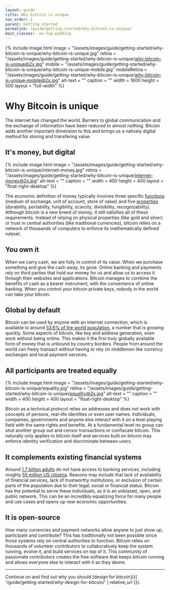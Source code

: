 ```yaml
---
layout: guide
title: Why bitcoin is unique
nav_order: 2
parent: Getting started
permalink: /guide/getting-started/why-bitcoin-is-unique/
main_classes: -no-top-padding
---
```


<!--

Why bitcoin matters in the world with an eye towards designers

- The first natively digital currency
- Global transfer of value
- Open, public, and no central control
- Anyone can participate

What does it allow us to do?

-->

{% include image.html
   image = "/assets/images/guide/getting-started/why-bitcoin-is-unique/why-bitcoin-is-unique.jpg"
   retina = "/assets/images/guide/getting-started/why-bitcoin-is-unique/why-bitcoin-is-unique@2x.jpg"
   mobile = "/assets/images/guide/getting-started/why-bitcoin-is-unique/why-bitcoin-is-unique-mobile.jpg"
   mobileRetina = "/assets/images/guide/getting-started/why-bitcoin-is-unique/why-bitcoin-is-unique-mobile@2x.jpg"
   alt-text = ""
   caption = ""
   width = 1600
   height = 500
   layout = "full-width"
%}

# Why Bitcoin is unique

The internet has changed the world. Barriers to global communication and the exchange of information have been reduced to almost nothing. Bitcoin adds another important dimension to this and brings us a natively digital method for storing and transfering value.

<!--
The status quo is that currencies are created and managed by governments and online payments are routed through the payment networks of large corporations. Government authority ensures that currencies are recognized and backed, while payment providers stay on top of fraud, prevent double-spending, provide security and various other benefits and services. This highly complex system works well enough for most people.

Bitcoins unique and clever combination of different technologies has managed to create both a currency and a payment network that can be trusted without government or corporate authorities. This innovation does not only open up global payments to anyone with a smartphone or computer, it also allows for storing value outside of traditional economic systems. This does not mean that bitcoin will replace existing currencies. Instead, it can complement them by better serving audiences and use cases that are typically difficult and expensive, as well as opening up completely new possibilities.

We have already hinted at some of the unique properties of Bitcoin, but let’s go through them one by one, seen through the lens of Bitcoin as money.

-->

## It's money, but digital

<div class="center" markdown="1">

{% include image.html
   image = "/assets/images/guide/getting-started/why-bitcoin-is-unique/internet-money.jpg"
   retina = "/assets/images/guide/getting-started/why-bitcoin-is-unique/internet-money@2x.jpg"
   alt-text = ""
   caption = ""
   width = 400
   height = 400
   layout = "float-right-desktop"
%}

The economic definition of money typically involves three specific [functions](https://en.wikipedia.org/wiki/Money#Functions) (medium of exchange, unit of account, store of value) and five [properties](https://en.wikipedia.org/wiki/Money#Properties) (durability, portability, fungibility, scarcity, divisibility, recognizability). Although bitcoin is a new breed of money, it still satisfies all of these requirements. Instead of relying on physical properties (like gold and silver) or trust in central authorities (like traditional currencies), bitcoin relies on a network of thousands of computers to enforce its mathematically defined ruleset.

</div>

## You own it

When we carry cash, we are fully in control of its value. When we purchase something and give the cash away, its gone. Online banking and payments rely on third parties that hold our money for us and allow us to access it through their websites and applications. Bitcoin manages to combine the benefits of cash as a bearer instrument, with the convenience of online banking. When you control your bitcoin private keys, nobody in the world can take your bitcoin.

## Global by default

Bitcoin can be used by anyone with an internet connection, which is available to around [53.6% of the world population](https://en.wikipedia.org/wiki/Global_Internet_usage), a number that is growing quickly. Some aspects of bitcoin, like key and address generation, even work without being online. This makes it the first truly globally available form of money that is unbound by country borders. People from around the world can freely transact without having to rely on middlemen like currency exchanges and local payment services.

## All participants are treated equally

<div class="center" markdown="1">

{% include image.html
   image = "/assets/images/guide/getting-started/why-bitcoin-is-unique/equality.jpg"
   retina = "/assets/images/guide/getting-started/why-bitcoin-is-unique/equality@2x.jpg"
   alt-text = ""
   caption = ""
   width = 400
   height = 400
   layout = "float-right-desktop"
%}

Bitcoin as a technical protocol relies on addresses and does not work with concepts of persons, real-life identities or even user names. Individuals, companies, governments and anyone else interact with it on a level playing field with the same rights and benefits. At a fundamental level no group can shut another group out and censor transactions or confiscate bitcoin. This naturally only applies to bitcoin itself and services built on bitcoin may enforce identity verification and discriminate between users.

</div>

## It complements existing financial systems

Around [1.7 billion adults](https://globalfindex.worldbank.org/sites/globalfindex/files/chapters/2017%20Findex%20full%20report_chapter2.pdf) do not have access to banking services, including roughly [55 million US citizens](https://en.wikipedia.org/wiki/Unbanked#The_unbanked_in_the_United_States). Reasons may include that lack of availability of financial services, lack of trustworthy institutions, or exclusion of certain parts of the population due to their legal, social or financial status. Bitcoin has the potential to serve these individuals, as it is an unbiased, open, and public network. This can be an incredibly equalizing force for many people and use cases and opens up new economic opportunities.

## It is open-source

How many currencies and payment networks allow anyone to just show up, participate and contribute? This has traditionally not been possible since those systems rely on central authorities to function. Bitcoin relies on thousands of volunteer contributors to collaboratively keep the system running, evolve it, and build services on top of it. This community of passionate contributors creates the free software that keeps bitcoin running and allows everyone else to interact with it as they desire.

---

Continue on and find out why you should [design for bitcoin]({{ '/guide/getting-started/why-design-for-bitcoin/' | relative_url }}).

